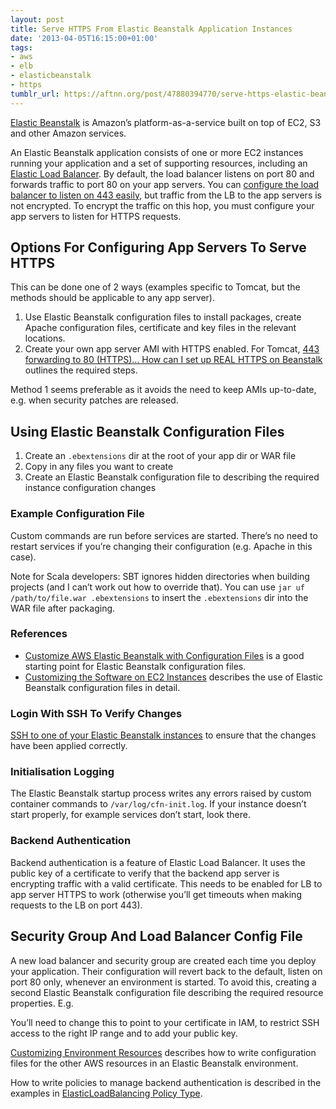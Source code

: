 ```yaml
---
layout: post
title: Serve HTTPS From Elastic Beanstalk Application Instances
date: '2013-04-05T16:15:00+01:00'
tags:
- aws
- elb
- elasticbeanstalk
- https
tumblr_url: https://aftnn.org/post/47880394770/serve-https-elastic-beanstalk-application-instances
---
```

<p><a href="http://aws.amazon.com/elasticbeanstalk/">Elastic Beanstalk</a> is Amazon&rsquo;s platform-as-a-service built on top of EC2, S3 and other Amazon services.</p>

<p>An Elastic Beanstalk application consists of one or more EC2 instances running your application and a set of supporting resources, including an <a href="http://aws.amazon.com/elasticloadbalancing/">Elastic Load Balancer</a>. By default, the load balancer listens on port 80 and forwards traffic to port 80 on your app servers. You can <a href="http://docs.aws.amazon.com/elasticbeanstalk/latest/dg/configuring-https.html">configure the load balancer to listen on 443 easily</a>, but traffic from the LB to the app servers is not encrypted. To encrypt the traffic on this hop, you must configure your app servers to listen for HTTPS requests.</p>

<h2>Options For Configuring App Servers To Serve HTTPS</h2>

<p>This can be done one of 2 ways (examples specific to Tomcat, but the methods should be applicable to any app server).</p>

<ol>
<li>Use Elastic Beanstalk configuration files to install packages, create Apache configuration files, certificate and key files in the relevant locations.</li>
<li>Create your own app server AMI with HTTPS enabled. For Tomcat, <a href="https://forums.aws.amazon.com/message.jspa?messageID=235332#310452">443 forwarding to 80 (HTTPS)&hellip; How can I set up REAL HTTPS on Beanstalk</a> outlines the required steps.</li>
</ol>

<p>Method 1 seems preferable as it avoids the need to keep AMIs up-to-date, e.g. when security patches are released.</p>

<h2>Using Elastic Beanstalk Configuration Files</h2>

<ol>
<li>Create an <code>.ebextensions</code> dir at the root of your app dir or WAR file</li>
<li>Copy in any files you want to create</li>
<li>Create an Elastic Beanstalk configuration file to describing the required instance configuration changes</li>
</ol>

<h3>Example Configuration File</h3>

<script src="https://gist.github.com/afternoon/5384087.js" type="text/javascript"></script>

<p>Custom commands are run before services are started. There&rsquo;s no need to restart services if you&rsquo;re changing their configuration (e.g. Apache in this case).</p>

<p>Note for Scala developers: SBT ignores hidden directories when building projects (and I can&rsquo;t work out how to override that). You can use <code>jar uf /path/to/file.war .ebextensions</code> to insert the <code>.ebextensions</code> dir into the WAR file after packaging.</p>

<h3>References</h3>

<ul>
<li><a href="http://www.infoq.com/news/2012/11/elastic-beanstalk-config-files">Customize AWS Elastic Beanstalk with Configuration Files</a> is a good starting point for Elastic Beanstalk configuration files.</li>
<li><a href="http://docs.aws.amazon.com/elasticbeanstalk/latest/dg/customize-containers-ec2.html#customize-containers-format-container_commands">Customizing the Software on EC2 Instances</a> describes the use of Elastic Beanstalk configuration files in detail.</li>
</ul>

<h3>Login With SSH To Verify Changes</h3>

<p><a href="http://stackoverflow.com/a/4921866/26201">SSH to one of your Elastic Beanstalk instances</a> to ensure that the changes have been applied correctly.</p>

<h3>Initialisation Logging</h3>

<p>The Elastic Beanstalk startup process writes any errors raised by custom container commands to <code>/var/log/cfn-init.log</code>. If your instance doesn&rsquo;t start properly, for example services don&rsquo;t start, look there.</p>

<h3>Backend Authentication</h3>

<p>Backend authentication is a feature of Elastic Load Balancer. It uses the public key of a certificate to verify that the backend app server is encrypting traffic with a valid certificate. This needs to be enabled for LB to app server HTTPS to work (otherwise you&rsquo;ll get timeouts when making requests to the LB on port 443).</p>

<h2>Security Group And Load Balancer Config File</h2>

<p>A new load balancer and security group are created each time you deploy your application. Their configuration will revert back to the default, listen on port 80 only, whenever an environment is started. To avoid this, creating a second Elastic Beanstalk configuration file describing the required resource properties. E.g.</p>

<script src="https://gist.github.com/afternoon/5384101.js"></script>

<p>You&rsquo;ll need to change this to point to your certificate in IAM, to restrict SSH access to the right IP range and to add your public key.</p>

<p><a href="http://docs.aws.amazon.com/elasticbeanstalk/latest/dg/environment-resources.html">Customizing Environment Resources</a> describes how to write configuration files for the other AWS resources in an Elastic Beanstalk environment.</p>

<p>How to write policies to manage backend authentication is described in the examples in <a href="http://docs.aws.amazon.com/AWSCloudFormation/latest/UserGuide/aws-properties-ec2-elb-policy.html">ElasticLoadBalancing Policy Type</a>.</p>

